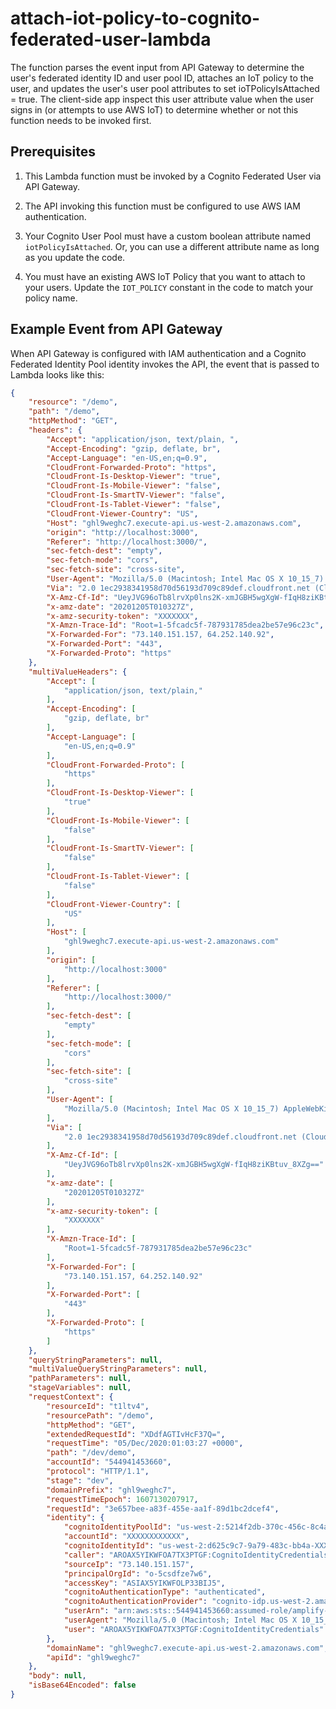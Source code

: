 # attach-iot-policy-to-cognito-federated-user-lambda

The function parses the event input from API Gateway to determine the user's federated identity ID and user pool ID, attaches an IoT policy to the user, and updates the user's user pool attributes to set ioTPolicyIsAttached = true. The client-side app inspect this user attribute value when the user signs in (or attempts to use AWS IoT) to determine whether or not this function needs to be invoked first.

## Prerequisites

1. This Lambda function must be invoked by a Cognito Federated User via API Gateway. 

2. The API invoking this function must be configured to use AWS IAM authentication.

3. Your Cognito User Pool must have a custom boolean attribute named `iotPolicyIsAttached`. Or, you can use a different attribute name as long as you update the code.

4. You must have an existing AWS IoT Policy that you want to attach to your users. Update the `IOT_POLICY` constant in the code to match your policy name. 

## Example Event from API Gateway

When API Gateway is configured with IAM authentication and a Cognito Federated Identity Pool identity invokes the API, the event that is passed to Lambda looks like this:

```json
{
    "resource": "/demo",
    "path": "/demo",
    "httpMethod": "GET",
    "headers": {
        "Accept": "application/json, text/plain, ",
        "Accept-Encoding": "gzip, deflate, br",
        "Accept-Language": "en-US,en;q=0.9",
        "CloudFront-Forwarded-Proto": "https",
        "CloudFront-Is-Desktop-Viewer": "true",
        "CloudFront-Is-Mobile-Viewer": "false",
        "CloudFront-Is-SmartTV-Viewer": "false",
        "CloudFront-Is-Tablet-Viewer": "false",
        "CloudFront-Viewer-Country": "US",
        "Host": "ghl9weghc7.execute-api.us-west-2.amazonaws.com",
        "origin": "http://localhost:3000",
        "Referer": "http://localhost:3000/",
        "sec-fetch-dest": "empty",
        "sec-fetch-mode": "cors",
        "sec-fetch-site": "cross-site",
        "User-Agent": "Mozilla/5.0 (Macintosh; Intel Mac OS X 10_15_7) AppleWebKit/537.36 (KHTML, like Gecko) Chrome/87.0.4280.66 Safari/537.36",
        "Via": "2.0 1ec2938341958d70d56193d709c89def.cloudfront.net (CloudFront)",
        "X-Amz-Cf-Id": "UeyJVG96oTb8lrvXp0lns2K-xmJGBH5wgXgW-fIqH8ziKBtuv_8XZg==",
        "x-amz-date": "20201205T010327Z",
        "x-amz-security-token": "XXXXXXX",
        "X-Amzn-Trace-Id": "Root=1-5fcadc5f-787931785dea2be57e96c23c",
        "X-Forwarded-For": "73.140.151.157, 64.252.140.92",
        "X-Forwarded-Port": "443",
        "X-Forwarded-Proto": "https"
    },
    "multiValueHeaders": {
        "Accept": [
            "application/json, text/plain,"
        ],
        "Accept-Encoding": [
            "gzip, deflate, br"
        ],
        "Accept-Language": [
            "en-US,en;q=0.9"
        ],
        "CloudFront-Forwarded-Proto": [
            "https"
        ],
        "CloudFront-Is-Desktop-Viewer": [
            "true"
        ],
        "CloudFront-Is-Mobile-Viewer": [
            "false"
        ],
        "CloudFront-Is-SmartTV-Viewer": [
            "false"
        ],
        "CloudFront-Is-Tablet-Viewer": [
            "false"
        ],
        "CloudFront-Viewer-Country": [
            "US"
        ],
        "Host": [
            "ghl9weghc7.execute-api.us-west-2.amazonaws.com"
        ],
        "origin": [
            "http://localhost:3000"
        ],
        "Referer": [
            "http://localhost:3000/"
        ],
        "sec-fetch-dest": [
            "empty"
        ],
        "sec-fetch-mode": [
            "cors"
        ],
        "sec-fetch-site": [
            "cross-site"
        ],
        "User-Agent": [
            "Mozilla/5.0 (Macintosh; Intel Mac OS X 10_15_7) AppleWebKit/537.36 (KHTML, like Gecko) Chrome/87.0.4280.66 Safari/537.36"
        ],
        "Via": [
            "2.0 1ec2938341958d70d56193d709c89def.cloudfront.net (CloudFront)"
        ],
        "X-Amz-Cf-Id": [
            "UeyJVG96oTb8lrvXp0lns2K-xmJGBH5wgXgW-fIqH8ziKBtuv_8XZg=="
        ],
        "x-amz-date": [
            "20201205T010327Z"
        ],
        "x-amz-security-token": [
            "XXXXXXX"
        ],
        "X-Amzn-Trace-Id": [
            "Root=1-5fcadc5f-787931785dea2be57e96c23c"
        ],
        "X-Forwarded-For": [
            "73.140.151.157, 64.252.140.92"
        ],
        "X-Forwarded-Port": [
            "443"
        ],
        "X-Forwarded-Proto": [
            "https"
        ]
    },
    "queryStringParameters": null,
    "multiValueQueryStringParameters": null,
    "pathParameters": null,
    "stageVariables": null,
    "requestContext": {
        "resourceId": "t1ltv4",
        "resourcePath": "/demo",
        "httpMethod": "GET",
        "extendedRequestId": "XDdfAGTIvHcF37Q=",
        "requestTime": "05/Dec/2020:01:03:27 +0000",
        "path": "/dev/demo",
        "accountId": "544941453660",
        "protocol": "HTTP/1.1",
        "stage": "dev",
        "domainPrefix": "ghl9weghc7",
        "requestTimeEpoch": 1607130207917,
        "requestId": "3e657bee-a83f-455e-aa1f-89d1bc2dcef4",
        "identity": {
            "cognitoIdentityPoolId": "us-west-2:5214f2db-370c-456c-8c4a-XXXXXXXXX",
            "accountId": "XXXXXXXXXXXX",
            "cognitoIdentityId": "us-west-2:d625c9c7-9a79-483c-bb4a-XXXXXXXXX",
            "caller": "AROAX5YIKWFOA7TX3PTGF:CognitoIdentityCredentials",
            "sourceIp": "73.140.151.157",
            "principalOrgId": "o-5csdfze7w6",
            "accessKey": "ASIAX5YIKWFOLP33BIJ5",
            "cognitoAuthenticationType": "authenticated",
            "cognitoAuthenticationProvider": "cognito-idp.us-west-2.amazonaws.com/us-west-XXXXXXXX,cognito-idp.us-west-2.amazonaws.com/us-west-2-XXXXXXXXX:CognitoSignIn:1e10ff5b-642b-489a-894c-XXXXXXXXX",
            "userArn": "arn:aws:sts::544941453660:assumed-role/amplify-awstoolkit-dev-155847-authRole/CognitoIdentityCredentials",
            "userAgent": "Mozilla/5.0 (Macintosh; Intel Mac OS X 10_15_7) AppleWebKit/537.36 (KHTML, like Gecko) Chrome/87.0.4280.66 Safari/537.36",
            "user": "AROAX5YIKWFOA7TX3PTGF:CognitoIdentityCredentials"
        },
        "domainName": "ghl9weghc7.execute-api.us-west-2.amazonaws.com",
        "apiId": "ghl9weghc7"
    },
    "body": null,
    "isBase64Encoded": false
}
```
